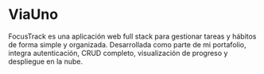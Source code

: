 # ViaUno
FocusTrack es una aplicación web full stack para gestionar tareas y hábitos de forma simple y organizada. Desarrollada como parte de mi portafolio, integra autenticación, CRUD completo, visualización de progreso y despliegue en la nube.
